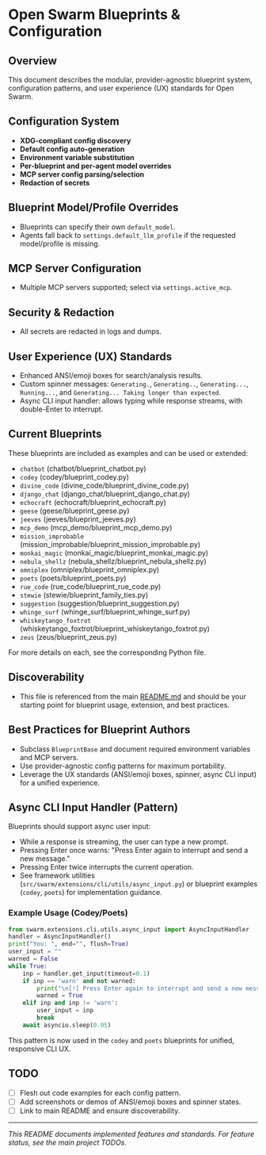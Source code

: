 # Open Swarm Blueprints & Configuration

## Overview
This document describes the modular, provider-agnostic blueprint system, configuration patterns, and user experience (UX) standards for Open Swarm.

## Configuration System
- **XDG-compliant config discovery**
- **Default config auto-generation**
- **Environment variable substitution**
- **Per-blueprint and per-agent model overrides**
- **MCP server config parsing/selection**
- **Redaction of secrets**

## Blueprint Model/Profile Overrides
- Blueprints can specify their own `default_model`.
- Agents fall back to `settings.default_llm_profile` if the requested model/profile is missing.

## MCP Server Configuration
- Multiple MCP servers supported; select via `settings.active_mcp`.

## Security & Redaction
- All secrets are redacted in logs and dumps.

## User Experience (UX) Standards
- Enhanced ANSI/emoji boxes for search/analysis results.
- Custom spinner messages: `Generating.`, `Generating..`, `Generating...`, `Running...`, and `Generating... Taking longer than expected`.
- Async CLI input handler: allows typing while response streams, with double-Enter to interrupt.

## Current Blueprints
These blueprints are included as examples and can be used or extended:

- `chatbot` (chatbot/blueprint_chatbot.py)
- `codey` (codey/blueprint_codey.py)
- `divine_code` (divine_code/blueprint_divine_code.py)
- `django_chat` (django_chat/blueprint_django_chat.py)
- `echocraft` (echocraft/blueprint_echocraft.py)
- `geese` (geese/blueprint_geese.py)
- `jeeves` (jeeves/blueprint_jeeves.py)
- `mcp_demo` (mcp_demo/blueprint_mcp_demo.py)
- `mission_improbable` (mission_improbable/blueprint_mission_improbable.py)
- `monkai_magic` (monkai_magic/blueprint_monkai_magic.py)
- `nebula_shellz` (nebula_shellz/blueprint_nebula_shellz.py)
- `omniplex` (omniplex/blueprint_omniplex.py)
- `poets` (poets/blueprint_poets.py)
- `rue_code` (rue_code/blueprint_rue_code.py)
- `stewie` (stewie/blueprint_family_ties.py)
- `suggestion` (suggestion/blueprint_suggestion.py)
- `whinge_surf` (whinge_surf/blueprint_whinge_surf.py)
- `whiskeytango_foxtrot` (whiskeytango_foxtrot/blueprint_whiskeytango_foxtrot.py)
- `zeus` (zeus/blueprint_zeus.py)

For more details on each, see the corresponding Python file.

## Discoverability
- This file is referenced from the main [README.md](../README.md) and should be your starting point for blueprint usage, extension, and best practices.

## Best Practices for Blueprint Authors
- Subclass `BlueprintBase` and document required environment variables and MCP servers.
- Use provider-agnostic config patterns for maximum portability.
- Leverage the UX standards (ANSI/emoji boxes, spinner, async CLI input) for a unified experience.

## Async CLI Input Handler (Pattern)
Blueprints should support async user input:
- While a response is streaming, the user can type a new prompt.
- Pressing Enter once warns: "Press Enter again to interrupt and send a new message."
- Pressing Enter twice interrupts the current operation.
- See framework utilities (`src/swarm/extensions/cli/utils/async_input.py`) or blueprint examples (`codey`, `poets`) for implementation guidance.

### Example Usage (Codey/Poets)
```python
from swarm.extensions.cli.utils.async_input import AsyncInputHandler
handler = AsyncInputHandler()
print("You: ", end="", flush=True)
user_input = ""
warned = False
while True:
    inp = handler.get_input(timeout=0.1)
    if inp == 'warn' and not warned:
        print("\n[!] Press Enter again to interrupt and send a new message.", flush=True)
        warned = True
    elif inp and inp != 'warn':
        user_input = inp
        break
    await asyncio.sleep(0.05)
```
This pattern is now used in the `codey` and `poets` blueprints for unified, responsive CLI UX.

## TODO
- [ ] Flesh out code examples for each config pattern.
- [ ] Add screenshots or demos of ANSI/emoji boxes and spinner states.
- [ ] Link to main README and ensure discoverability.

---
*This README documents implemented features and standards. For feature status, see the main project TODOs.*
